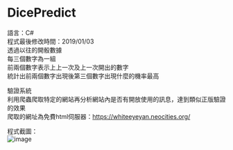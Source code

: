 # DicePredict
語言：C#  
程式最後修改時間：2019/01/03  
透過以往的開骰數據  
每三個數字為一組  
前兩個數字表示上上一次及上一次開出的數字  
統計出前兩個數字出現後第三個數字出現什麼的機率最高  
  
驗證系統  
利用爬蟲爬取特定的網站再分析網站內是否有開放使用的訊息，達到類似正版驗證的效果  
爬取的網址為免費html伺服器：https://whiteeyeyan.neocities.org/  
  
程式截圖：  
![image](https://github.com/WhiteEyeYan/DicePredict/blob/main/screenshot/screenshot.jpg)  
